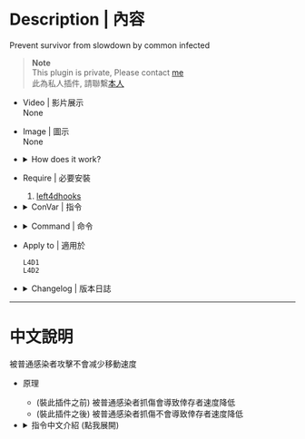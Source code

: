 # Description | 內容
Prevent survivor from slowdown by common infected

> __Note__ <br/>
This plugin is private, Please contact [me](https://github.com/fbef0102/Game-Private_Plugin#私人插件列表-private-plugins-list)<br/>
此為私人插件, 請聯繫[本人](https://github.com/fbef0102/Game-Private_Plugin#私人插件列表-private-plugins-list)

* Video | 影片展示
<br>None

* Image | 圖示
<br>None

* <details><summary>How does it work?</summary>

	* (Before this plugin) It will cause survivors slowdown when being hurt by common infected
	* (After this plugin) Remove slowdown by common infected
</details>

* Require | 必要安裝
	1. [left4dhooks](https://forums.alliedmods.net/showthread.php?t=321696)

* <details><summary>ConVar | 指令</summary>

	* cfg/sourcemod/l4d_infected_no_slowdown.cfg
		```php
		// 0=Plugin off, 1=Plugin on.
		l4d_infected_no_slowdown_enable "1"
		```
</details>

* <details><summary>Command | 命令</summary>

	None
</details>


* Apply to | 適用於
	```
	L4D1
	L4D2
	```

* <details><summary>Changelog | 版本日誌</summary>

	* v1.0 (2024-5-19)
		* Initial Release
</details>

- - - -
# 中文說明
被普通感染者攻擊不會减少移動速度

* 原理
	* (裝此插件之前) 被普通感染者抓傷會導致倖存者速度降低
	* (裝此插件之後) 被普通感染者抓傷不會導致倖存者速度降低

* <details><summary>指令中文介紹 (點我展開)</summary>

	* cfg/sourcemod/l4d_infected_no_slowdown.cfg
		```php
		// 0=關閉插件, 1=啟動插件
		l4d_infected_no_slowdown_enable "1"
		```
</details>